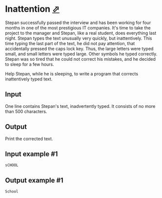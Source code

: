 # Inattention [⬀](https://www.e-olymp.com/en/problems/4281)
Stepan successfully passed the interview and has been working for four months in one of the most prestigious IT companies. It's time to take the project to the manager and Stepan, like a real student, does everything last night. Stepan types the text unusually very quickly, but inattentively. This time typing the last part of the text, he did not pay attention, that accidentally pressed the caps lock key. Thus, the large letters were typed small, and small letters were typed large. Other symbols he typed correctly. Stepan was so tired that he could not correct his mistakes, and he decided to sleep for a few hours.

Help Stepan, while he is sleeping, to write a program that corrects inattentively typed text.

## Input
One line contains Stepan's text, inadvertently typed. It consists of no more than 500 characters.

## Output
Print the corrected text.

## Input example #1
```
sCHOOL
```

## Output example #1
```
School
```
